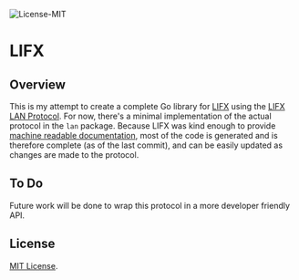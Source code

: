 ![License-MIT](https://img.shields.io/github/license/greygore/lifx.svg?style=flat)

# LIFX

## Overview

This is my attempt to create a complete Go library for [LIFX](http://www.lifx.com/) using the [LIFX LAN Protocol](https://lan.developer.lifx.com/). For now, there's a minimal implementation of the actual protocol in the `lan` package. Because LIFX was kind enough to provide [machine readable documentation](https://github.com/LIFX/public-protocol), most of the code is generated and is therefore complete (as of the last commit), and can be easily updated as changes are made to the protocol.

## To Do

Future work will be done to wrap this protocol in a more developer friendly API.

## License

[MIT License](https://github.com/greygore/lifx/blob/master/LICENSE).